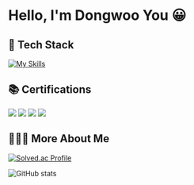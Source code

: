 # Hello, I'm Dongwoo You 😀

<div>

## 🚀 Tech Stack 
[![My Skills](https://skillicons.dev/icons?i=java,spring,mysql,redis,aws,docker)](https://skillicons.dev)  

## 📚 Certifications
<div>
<img src="https://img.shields.io/badge/CSTS(FL)-3776AB?style=for-the-badge"> 
<img src="https://img.shields.io/badge/SQLD-FD5F07?style=for-the-badge">
<img src="https://img.shields.io/badge/OPIc(IH)-4CAF50?style=for-the-badge"> 
<img src="https://img.shields.io/badge/TOPCIT(LV3)-FF0000?style=for-the-badge"> 
</div>

## 🧑🏻‍💻 More About Me


<div>
  
[![Solved.ac Profile](http://mazassumnida.wtf/api/v2/generate_badge?boj=2000ydw)](https://solved.ac/2000ydw) 

![GitHub stats](https://github-readme-stats.vercel.app/api?username=fbehddn&show_icons=true&theme=transparent)
</div>
